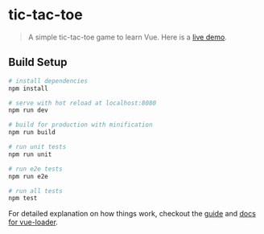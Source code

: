 # tic-tac-toe

> A simple tic-tac-toe game to learn Vue. Here is a [live demo]. 

## Build Setup

``` bash
# install dependencies
npm install

# serve with hot reload at localhost:8080
npm run dev

# build for production with minification
npm run build

# run unit tests
npm run unit

# run e2e tests
npm run e2e

# run all tests
npm test
```

For detailed explanation on how things work, checkout the [guide](http://vuejs-templates.github.io/webpack/) and [docs for vue-loader](http://vuejs.github.io/vue-loader).


[live demo]: http://bryanstephens.github.io/vue-tic-tac-toe
